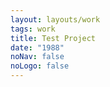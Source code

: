 ```yaml
---
layout: layouts/work
tags: work
title: Test Project
date: "1988"
noNav: false
noLogo: false
---
```

